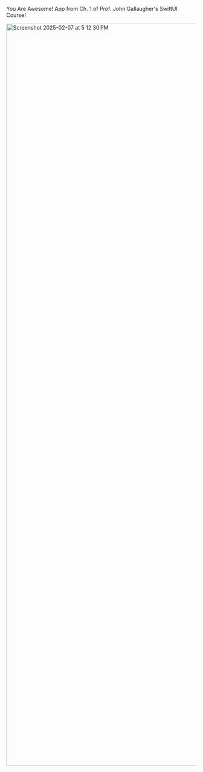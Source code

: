 You Are Awesome! App from Ch. 1 of Prof. John Gallaugher's SwiftUI Course!

<img width="1964" alt="Screenshot 2025-02-07 at 5 12 30 PM" src="https://github.com/user-attachments/assets/b2b0fe74-fea3-4c65-8f6e-857acc0205e0" />
